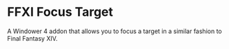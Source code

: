 # FFXI Focus Target

A Windower 4 addon that allows you to focus a target in a similar fashion to Final Fantasy XIV.
